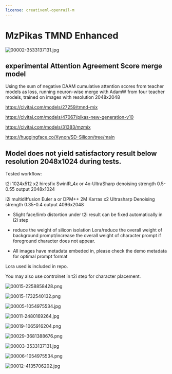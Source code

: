 ```yaml
---
license: creativeml-openrail-m
---
```


# MzPikas TMND Enhanced


![00002-3533137131.jpg](https://s3.amazonaws.com/moonup/production/uploads/63d260547bec3be0c3e82402/ulIKsnXF7Ho1KlA1nARCA.jpeg)

## experimental Attention Agreement Score merge model

Using the sum of negative DAAM cumulative attention scores from teacher models as loss, running neuron-wise merge with AdamW from four teacher models, trained on images with resolution 2048x2048

https://civitai.com/models/27259/tmnd-mix

https://civitai.com/models/47067/pikas-new-generation-v10

https://civitai.com/models/31383/mzmix

https://huggingface.co/Xynon/SD-Silicon/tree/main
## Model does not yield satisfactory result below resolution 2048x1024 during tests.

Tested workflow:

t2i  1024x512   x2 hiresfix SwinIR_4x or 4x-UltraSharp    denoising strength 0.5-0.55  output 2048x1024

i2i  multidiffusion  Euler a or DPM++ 2M Karras  x2 Ultrasharp  Denoising strength 0.35-0.4    output 4096x2048

- Slight face/limb distortion under t2i result can be fixed automatically in i2i step

- reduce the weight of silicon isolation Lora/reduce the overall weight of background prompt/increase the overall weight of character prompt if foreground character does not appear.

- All images have metadata embeded in, please check the demo metadata for optimal prompt format

Lora used is included in repo.

You may also use controlnet in t2i step for character placement.




![00015-2258858428.png](https://s3.amazonaws.com/moonup/production/uploads/63d260547bec3be0c3e82402/vXiQuNlDdiQBdu-5QPet7.png)




![00015-1732540132.png](https://s3.amazonaws.com/moonup/production/uploads/63d260547bec3be0c3e82402/2WgO3yUkhkS7HjdKdMjln.png)






![00005-1054975534.jpg](https://s3.amazonaws.com/moonup/production/uploads/63d260547bec3be0c3e82402/AQH8OnJONdzNQv6d0j1Nq.jpeg)




![00011-2480169264.jpg](https://s3.amazonaws.com/moonup/production/uploads/63d260547bec3be0c3e82402/hM7KgUbSTubIOdqN6cvXh.jpeg)





![00019-1065916204.png](https://s3.amazonaws.com/moonup/production/uploads/63d260547bec3be0c3e82402/fftKr5gmBWYXY9F2INAXB.png)




![00029-3681388676.png](https://s3.amazonaws.com/moonup/production/uploads/63d260547bec3be0c3e82402/pWBaWfDuDDmGS9F1AEStx.png)




![00003-3533137131.jpg](https://s3.amazonaws.com/moonup/production/uploads/63d260547bec3be0c3e82402/1Xiu20rDdnNfPwDEgBudj.jpeg)




![00006-1054975534.png](https://s3.amazonaws.com/moonup/production/uploads/63d260547bec3be0c3e82402/QXhEwqBwBfiyqWGV5ySDq.png)




![00012-4135706202.jpg](https://s3.amazonaws.com/moonup/production/uploads/63d260547bec3be0c3e82402/KyKWyYVYH1h4YAEHDe3OL.jpeg)